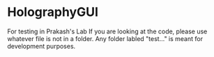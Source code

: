 # HolographyGUI

For testing in Prakash's Lab
If you are looking at the code, please use whatever file is not in a folder. 
Any folder labled "test..." is meant for development purposes. 